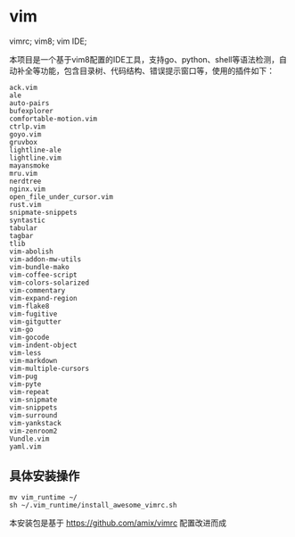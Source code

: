 # vim
vimrc; vim8; vim IDE;

本项目是一个基于vim8配置的IDE工具，支持go、python、shell等语法检测，自动补全等功能，包含目录树、代码结构、错误提示窗口等，使用的插件如下：
```
ack.vim
ale
auto-pairs
bufexplorer
comfortable-motion.vim
ctrlp.vim
goyo.vim
gruvbox
lightline-ale
lightline.vim
mayansmoke
mru.vim
nerdtree
nginx.vim
open_file_under_cursor.vim
rust.vim
snipmate-snippets
syntastic
tabular
tagbar
tlib
vim-abolish
vim-addon-mw-utils
vim-bundle-mako
vim-coffee-script
vim-colors-solarized
vim-commentary
vim-expand-region
vim-flake8
vim-fugitive
vim-gitgutter
vim-go
vim-gocode
vim-indent-object
vim-less
vim-markdown
vim-multiple-cursors
vim-pug
vim-pyte
vim-repeat
vim-snipmate
vim-snippets
vim-surround
vim-yankstack
vim-zenroom2
Vundle.vim
yaml.vim
```

## 具体安装操作
```
mv vim_runtime ~/
sh ~/.vim_runtime/install_awesome_vimrc.sh
```

本安装包是基于 https://github.com/amix/vimrc 配置改进而成
